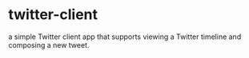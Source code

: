 twitter-client
==============

a simple Twitter client app that supports viewing a Twitter timeline and composing a new tweet.
